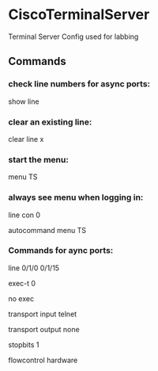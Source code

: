 # CiscoTerminalServer

Terminal Server Config used for labbing

## Commands
### check line numbers for async ports: 
show line

### clear an existing line: 
clear line x

### start the menu: 
menu TS

### always see menu when logging in:
line con 0

autocommand menu TS

### Commands for aync ports:
line 0/1/0 0/1/15

 exec-t 0
 
 no exec
 
 transport input telnet
 
 transport output none
 
 stopbits 1
 
 flowcontrol hardware
